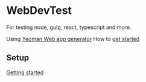 # WebDevTest
For testing node, gulp, react, typescript and more.

Using [Yeoman Web app generator](https://github.com/yeoman/generator-webapp)
How to [get started](https://github.com/yeoman/generator-webapp/blob/master/docs/README.md)

## Setup
[Getting started](https://github.com/yeoman/generator-webapp#getting-started)
